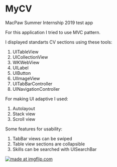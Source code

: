 # MyCV
MacPaw Summer Internship 2019 test app

For this application I tried to use MVC pattern. 

I displayed standarts CV sections using these tools:
1. UITableView
2. UICollectionView
3. WKWebView
4. UILabel
5. UIButton
6. UIImageView
6. UITabBarController
7. UINavigationController

For making UI adaptive I used:
1. Autolayout
2. Stack view
3. Scroll view

Some features for usability:
1. TabBar views can be swiped
2. Table view sections are collapsible
3. Skills can be searched with UISearchBar

<a href="https://imgflip.com/gif/309p02"><img src="https://i.imgflip.com/309p02.gif" title="made at imgflip.com"/></a>
